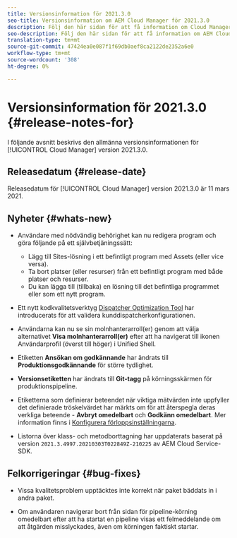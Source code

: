 ```yaml
---
title: Versionsinformation för 2021.3.0
seo-title: Versionsinformation om AEM Cloud Manager för 2021.3.0
description: Följ den här sidan för att få information om Cloud Manager version 2021.3.0
seo-description: Följ den här sidan för att få information om AEM Cloud Manager version 2021.3.0
translation-type: tm+mt
source-git-commit: 47424ea0e087f1f69db0aef8ca2122de2352a6e0
workflow-type: tm+mt
source-wordcount: '308'
ht-degree: 0%

---
```


# Versionsinformation för 2021.3.0 {#release-notes-for}

I följande avsnitt beskrivs den allmänna versionsinformationen för [!UICONTROL Cloud Manager] version 2021.3.0.

## Releasedatum {#release-date}

Releasedatum för [!UICONTROL Cloud Manager] version 2021.3.0 är 11 mars 2021.

## Nyheter {#whats-new}

* Användare med nödvändig behörighet kan nu redigera program och göra följande på ett självbetjäningssätt:

   * Lägg till Sites-lösning i ett befintligt program med Assets (eller vice versa).
   * Ta bort platser (eller resurser) från ett befintligt program med både platser och resurser.
   * Du kan lägga till (tillbaka) en lösning till det befintliga programmet eller som ett nytt program.

* Ett nytt kodkvalitetsverktyg [Dispatcher Optimization Tool](https://experienceleague.adobe.com/docs/experience-manager-cloud-manager/using/how-to-use/custom-code-quality-rules.html?lang=en#dispatcher-optimization-tool-rules) har introducerats för att validera kunddispatcherkonfigurationen.

* Användarna kan nu se sin molnhanterarroll(er) genom att välja alternativet **Visa molnhanterarroll(er)** efter att ha navigerat till ikonen Användarprofil (överst till höger) i Unified Shell.

* Etiketten **Ansökan om godkännande** har ändrats till **Produktionsgodkännande** för större tydlighet.

* **Versionsetiketten** har ändrats till **Git-tagg** på körningsskärmen för produktionspipeline.

* Etiketterna som definierar beteendet när viktiga mätvärden inte uppfyller det definierade tröskelvärdet har märkts om för att återspegla deras verkliga beteende - **Avbryt omedelbart** och **Godkänn omedelbart**. Mer information finns i [Konfigurera förloppsinställningarna](https://experienceleague.adobe.com/docs/experience-manager-cloud-manager/using/how-to-use/configuring-pipeline.html?lang=en#configuring-the-pipeline-settings-from-cloud-manager).

* Listorna över klass- och metodborttagning har uppdaterats baserat på version `2021.3.4997.20210303T022849Z-210225` av AEM Cloud Service-SDK.

## Felkorrigeringar {#bug-fixes}

* Vissa kvalitetsproblem upptäcktes inte korrekt när paket bäddats in i andra paket.

* Om användaren navigerar bort från sidan för pipeline-körning omedelbart efter att ha startat en pipeline visas ett felmeddelande om att åtgärden misslyckades, även om körningen faktiskt startar.